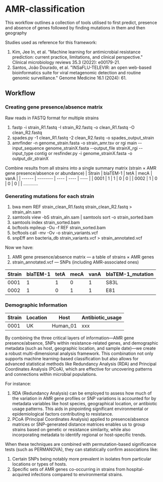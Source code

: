 # AMR-classification
This workflow outlines a collection of tools utilised to first predict, presence and absence of genes followed by finding mutations in them and then geography 

Studies used as reference for this framework:
1. Kim, Jee In, et al. "Machine learning for antimicrobial resistance prediction: current practice, limitations, and clinical perspective." Clinical microbiology reviews 35.3 (2022): e00179-21.
2. Santos, João Dourado, et al. "INSaFLU-TELEVIR: an open web-based bioinformatics suite for viral metagenomic detection and routine genomic surveillance." Genome Medicine 16.1 (2024): 61.

## Workflow
### Creating gene presence/absence matrix

Raw reads in FASTQ format for multiple strains
1. fastp -i strain_R1.fastq -I strain_R2.fastq -o clean_R1.fastq -O clean_R2.fastq
2. spades.py -1 clean_R1.fastq -2 clean_R2.fastq -o spades_output_strain
3. amrfinder -n genome_strain.fasta -o strain_amr.tsv
or
rgi main --input_sequence genome_strainX.fasta --output_file strainX_rgi --input_type contig
or
resfinder.py -i genome_strainX.fasta -o output_dir_strainX

Combine results from all strains into a single summary matrix (strain × AMR gene presence/absence or abundance)
| Strain | blaTEM-1	| tetA |	mecA	| vanA |
| ------ | -------- | ---- |  ----  | ---- |
| 0001 | 1 |	1 |	0 |	0 |
| 0002 | 1 |	0 |	0 |	0 |
| ............ 

### Generating mutations for each strain

1. bwa mem REF strain_clean_R1.fastq strain_clean_R2.fastq > strain_aln.sam
2. samtools view -bS strain_aln.sam | samtools sort -o strain_sorted.bam
3. samtools index strain_sorted.bam
4. bcftools mpileup -Ou -f REF strain_sorted.bam 
5. bcftools call -mv -Ov -o strain_variants.vcf
6. snpEff ann bacteria_db strain_variants.vcf > strain_annotated.vcf

Now we have: 
1. AMR gene presence/absence matrix — a table of strains × AMR genes
2. strain_annotated.vcf — SNPs (including AMR-associated ones)

| Strain	| blaTEM-1	| tetA	| mecA | vanA | blaTEM-1_mutation |
| ------ | ------ | ------ | ----- | ----- | ------ |
| 0001 |	1 |	1 |	0 |	1 | S83L |
| 0002	| 1	| 0	| 1	| 1	|	E81 |


### Demographic Information

| Strain | Location | Host | Antibiotic_usage |
| ------ | -------- | ----- | ----- |
| 0001 | UK | Human_01 | xxx |

By combining the three critical layers of information—AMR gene presence/absence, SNPs within resistance-related genes, and demographic metadata (such as host, geographic location, and sample date)—we create a robust multi-dimensional analysis framework. This combination not only supports machine learning-based classification but also allows for advanced statistical methods like Redundancy Analysis (RDA) and Principal Coordinates Analysis (PCoA), which are effective for uncovering patterns and connections within microbial populations.

For instance:
1. RDA (Redundancy Analysis) can be employed to assess how much of the variation in AMR gene profiles or SNP variations is accounted for by metadata variables like host species, geographical location, or antibiotic usage patterns. This aids in pinpointing significant environmental or epidemiological factors contributing to resistance.
2. PCoA (Principal Coordinates Analysis) applied to presence/absence matrices or SNP-generated distance matrices enables us to group strains based on genetic or resistance similarity, while also incorporating metadata to identify regional or host-specific trends.

When these techniques are combined with permutation-based significance tests (such as PERMANOVA), they can statistically confirm associations like:
1. Certain SNPs being notably more prevalent in isolates from particular locations or types of hosts.
2. Specific sets of AMR genes co-occurring in strains from hospital-acquired infections compared to environmental strains. 




